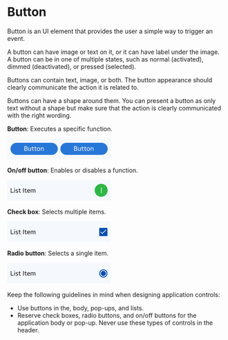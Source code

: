 # Button

Button is an UI element that provides the user a simple way to trigger an event.

A button can have image or text on it, or it can have label under the image. A button can be in one of multiple states, such as normal (activated), dimmed (deactivated), or pressed (selected).

Buttons can contain text, image, or both. The button appearance should clearly communicate the action it is related to.

Buttons can have a shape around them. You can present a button as only text without a shape but make sure that the action is clearly communicated with the right wording.

**Button**: Executes a specific function.

<img alt="" height="48" src="media/design_library_button.png" width="240" />

**On/off button**: Enables or disables a function.

<img alt="" height="48" src="media/tizen-lite-ux-design-guide_designlibrary_v1.1_140922_core_16.png" width="240" />

**Check box**: Selects multiple items.

<img alt="" height="48" src="media/tizen-lite-ux-design-guide_designlibrary_v1.1_140922_core_17.png" width="240" />

**Radio button**: Selects a single item.

<img alt="" height="48" src="media/tizen-lite-ux-design-guide_designlibrary_v1.1_140922_core_18.png" width="240" />

Keep the following guidelines in mind when designing application controls:

-   Use buttons in the, body, pop-ups, and lists.
-   Reserve check boxes, radio buttons, and on/off buttons for the application body or pop-up. Never use these types of controls in the header.

 
